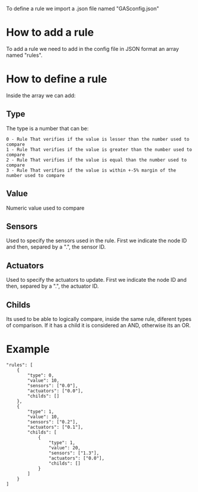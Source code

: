 To define a rule we import a .json file named "GASconfig.json"

# How to add a rule

To add a rule we need to add in the config file in JSON format an array named "rules".

# How to define a rule

Inside the array we can add:

## Type
 The type is a number that can be:
```
0 - Rule That verifies if the value is lesser than the number used to compare
1 - Rule That verifies if the value is greater than the number used to compare
2 - Rule That verifies if the value is equal than the number used to compare
3 - Rule That verifies if the value is within +-5% margin of the number used to compare
```

## Value
Numeric value used to compare

## Sensors
Used to specify the sensors used in the rule. 
First we indicate the node ID and then, separed by a ".", the sensor ID.

## Actuators
Used to specify the actuators to update.
First we indicate the node ID and then, separed by a ".", the actuator ID.

## Childs
Its used to be able to logically compare, inside the same rule, diferent types of comparison.
If it has a child it is considered an AND, otherwise its an OR.  

# Example
```
"rules": [
    {
        "type": 0,
        "value": 10,
        "sensors": ["0.0"],
        "actuators": ["0.0"],
        "childs": []
    },
    {
        "type": 1,
        "value": 10,
        "sensors": ["0.2"],
        "actuators": ["0.1"],
        "childs": [
            {
                "type": 1,
                "value": 20,
                "sensors": ["1.3"],
                "actuators": ["0.0"],
                "childs": []
            }
        ]
    }
]
```
